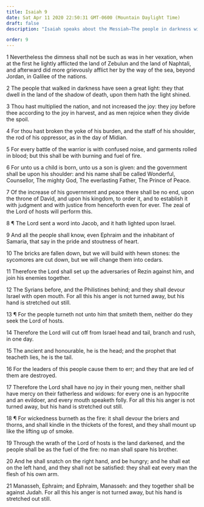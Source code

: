```yaml
---
title: Isaiah 9
date: Sat Apr 11 2020 22:50:31 GMT-0600 (Mountain Daylight Time)
draft: false
description: "Isaiah speaks about the Messiah—The people in darkness will see a great Light—Unto us a Child is born—He will be the Prince of Peace and reign on David’s throne—Compare 2 Nephi 19."

order: 9
---
```

    
1 Nevertheless the dimness shall not be such as was in her vexation, when at the first he lightly afflicted the land of Zebulun and the land of Naphtali, and afterward did more grievously afflict her by the way of the sea, beyond Jordan, in Galilee of the nations.

2 The people that walked in darkness have seen a great light: they that dwell in the land of the shadow of death, upon them hath the light shined.

3 Thou hast multiplied the nation, and not increased the joy: they joy before thee according to the joy in harvest, and as men rejoice when they divide the spoil.

4 For thou hast broken the yoke of his burden, and the staff of his shoulder, the rod of his oppressor, as in the day of Midian.

5 For every battle of the warrior is with confused noise, and garments rolled in blood; but this shall be with burning and fuel of fire.

6 For unto us a child is born, unto us a son is given: and the government shall be upon his shoulder: and his name shall be called Wonderful, Counsellor, The mighty God, The everlasting Father, The Prince of Peace.

7 Of the increase of his government and peace there shall be no end, upon the throne of David, and upon his kingdom, to order it, and to establish it with judgment and with justice from henceforth even for ever. The zeal of the Lord of hosts will perform this.

8 ¶ The Lord sent a word into Jacob, and it hath lighted upon Israel.

9 And all the people shall know, even Ephraim and the inhabitant of Samaria, that say in the pride and stoutness of heart.

10 The bricks are fallen down, but we will build with hewn stones: the sycomores are cut down, but we will change them into cedars.

11 Therefore the Lord shall set up the adversaries of Rezin against him, and join his enemies together.

12 The Syrians before, and the Philistines behind; and they shall devour Israel with open mouth. For all this his anger is not turned away, but his hand is stretched out still.

13 ¶ For the people turneth not unto him that smiteth them, neither do they seek the Lord of hosts.

14 Therefore the Lord will cut off from Israel head and tail, branch and rush, in one day.

15 The ancient and honourable, he is the head; and the prophet that teacheth lies, he is the tail.

16 For the leaders of this people cause them to err; and they that are led of them are destroyed.

17 Therefore the Lord shall have no joy in their young men, neither shall have mercy on their fatherless and widows: for every one is an hypocrite and an evildoer, and every mouth speaketh folly. For all this his anger is not turned away, but his hand is stretched out still.

18 ¶ For wickedness burneth as the fire: it shall devour the briers and thorns, and shall kindle in the thickets of the forest, and they shall mount up like the lifting up of smoke.

19 Through the wrath of the Lord of hosts is the land darkened, and the people shall be as the fuel of the fire: no man shall spare his brother.

20 And he shall snatch on the right hand, and be hungry; and he shall eat on the left hand, and they shall not be satisfied: they shall eat every man the flesh of his own arm.

21 Manasseh, Ephraim; and Ephraim, Manasseh: and they together shall be against Judah. For all this his anger is not turned away, but his hand is stretched out still.
